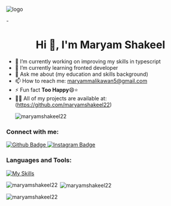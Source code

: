 ![logo](https://raw.githubusercontent.com/FatimaNazeer777/FatimaNazeer777/94895102da96d7a5c323e9f1dee570a6c0ad9193/53371175-flat-designed-banner-for-web-development-with-long-shadows.jpg)

-<h1 align="center">Hi 👋, I'm Maryam Shakeel</h1>

- 🔭 I’m currently working on improving my skills in typescript
- 🌱 I’m currently learning fronted developer
- 💬 Ask me about (my education and skills background)
- 📫 How to reach me: maryammalikawan5@gmail.com
- ⚡ Fun fact <b>Too Happy</b>😄⭐️
- 👨‍💻 All of my projects are available at:(https://github.com/maryamshakeel22)
  <p align="left"> <img src="https://komarev.com/ghpvc/?username=maryamshakeel22&label=Profile%20views&color=0e75b6&style=flat" alt="maryamshakeel22" /> </p>

### Connect with me:
<div id="badges">
  <a href="https://github.com/maryamshakeel22">
    <img src="https://img.shields.io/badge/Github-white?style=for-the-badge&logo=Github&logoColor=black" alt="Github Badge"/>
    <a href="https://www.instagram.com/maryamshakeel2412?igsh=MmRrajQ5bXBwdw==">
    <img src="https://img.shields.io/badge/Instagram-purple?style=for-the-badge&logo=instagram&logoColor=white" alt="Instagram Badge"/>
  </a>
<!--    <a href="">
    <img src="https://img.shields.io/badge/Facebook-blue?style=for-the-badge&logo=facebook&logoColor=white" alt="Facebook Badge"/>
  </a>  -->
</div>

### Languages and Tools:
[![My Skills](https://skillicons.dev/icons?i=js,html,css,typescript)](https://skillicons.dev)
<p><img align="left" src="https://github-readme-stats.vercel.app/api/top-langs?username=maryamshakeel22&show_icons=true&locale=en&layout=compact" alt="maryamshakeel22" /></p>
<p>&nbsp;<img align="center" src="https://github-readme-stats.vercel.app/api?username=maryamshakeel22&show_icons=true&locale=en" alt="maryamshakeel22" /></p>


<p><img align="center" src="https://github-readme-streak-stats.herokuapp.com/?user=maryamshakeel22&" alt="maryamshakeel22" /></p>

